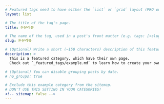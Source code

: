 ```yaml
---
# Featured tags need to have either the `list` or `grid` layout (PRO only).
layout: list

# The title of the tag's page.
title: 논문리뷰

# The name of the tag, used in a post's front matter (e.g. tags: [<slug>]).
slug: 논문리뷰

# (Optional) Write a short (~150 characters) description of this featured tag.
description: >
  This is a featured category, which have their own page.
  Check out `_featured_tags/example.md` to learn how to create your own.

# (Optional) You can disable grouping posts by date.
# no_groups: true

# Exclude this example category from the sitemap.
# DON'T USE THIS SETTING IN YOUR CATEGORIES!
<!-- sitemap: false -->
---
```

